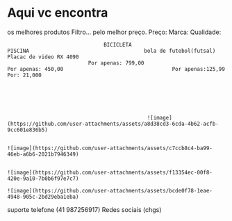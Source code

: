 # Aqui vc encontra
os melhores produtos                                                                                                                                                                                                                    Filtro... 
pelo melhor preço.                                                                                                                                                                                                                      Preço:
                                                                                                                                                                                                                                        Marca:
                                                                                                                                                                                                                                        Qualidade:

                                   BICICLETA                                               PISCINA                                     bola de futebol(futsal)                           Placac de video RX 4090
                              Por apenas: 799,00                                      Por apenas: 450,00                                   Por apenas:125,99                                  Por: 21,000                 




    

                                                 ![image](https://github.com/user-attachments/assets/a8d38cd3-6cda-4b62-acfb-9cc601e836b5)

                                                                                               ![image](https://github.com/user-attachments/assets/c7ccb8c4-ba99-46eb-a6b6-2021b7946349)

                                                                                                                  ![image](https://github.com/user-attachments/assets/f13354ec-00f8-420e-9a10-7b0b6f97e7c7)
                                                                                                                              ![image](https://github.com/user-attachments/assets/bcde0f78-1eae-4948-905c-2bd29eba1eba)










suporte
telefone (41 987256917)
Redes sociais (chgs)



